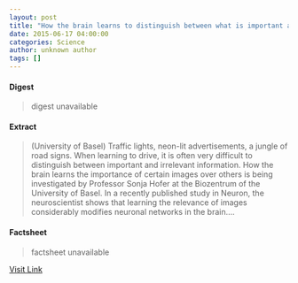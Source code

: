 ```yaml
---
layout: post
title: "How the brain learns to distinguish between what is important and what is not"
date: 2015-06-17 04:00:00
categories: Science
author: unknown author
tags: []
---
```



#### Digest
>digest unavailable

#### Extract
>(University of Basel) Traffic lights, neon-lit advertisements, a jungle of road signs. When learning to drive, it is often very difficult to distinguish between important and irrelevant information. How the brain learns the importance of certain images over others is being investigated by Professor Sonja Hofer at the Biozentrum of the University of Basel. In a recently published study in Neuron, the neuroscientist shows that learning the relevance of images considerably modifies neuronal networks in the brain....

#### Factsheet
>factsheet unavailable

[Visit Link](http://www.eurekalert.org/pub_releases/2015-06/uob-htb061715.php)


